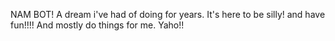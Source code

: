 NAM BOT! A dream i've had of doing for years. It's here to be silly! and have fun!!!! And mostly do things for me. Yaho!!
